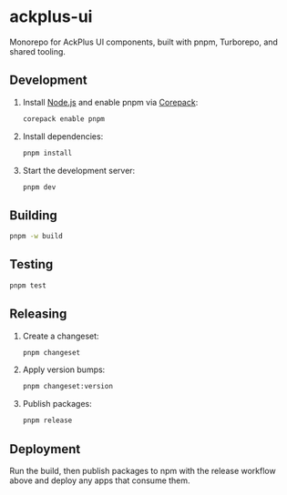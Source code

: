 # ackplus-ui

Monorepo for AckPlus UI components, built with pnpm, Turborepo, and shared tooling.

## Development

1. Install [Node.js](https://nodejs.org/) and enable pnpm via [Corepack](https://nodejs.org/api/corepack.html):
   ```bash
   corepack enable pnpm
   ```
2. Install dependencies:
   ```bash
   pnpm install
   ```
3. Start the development server:
   ```bash
   pnpm dev
   ```

## Building

```bash
pnpm -w build
```

## Testing

```bash
pnpm test
```

## Releasing

1. Create a changeset:
   ```bash
   pnpm changeset
   ```
2. Apply version bumps:
   ```bash
   pnpm changeset:version
   ```
3. Publish packages:
   ```bash
   pnpm release
   ```

## Deployment

Run the build, then publish packages to npm with the release workflow above and deploy any apps that consume them.
